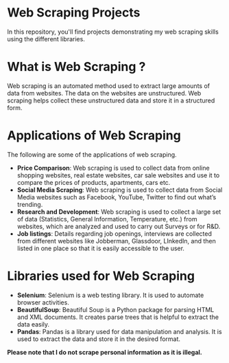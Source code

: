 # Web Scraping Projects
In this repository, you'll find projects demonstrating my web scraping skills using the different libraries.

# What is Web Scraping ?
Web scraping is an automated method used to extract large amounts of data from websites. The data on the websites are unstructured. Web scraping helps collect these unstructured data and store it in a structured form.

# Applications of Web Scraping
The following are some of the applications of web scraping.
- **Price Comparison**: Web scraping is used to collect data from online shopping websites, real estate websites, car sale websites and use it to compare the prices of products, apartments, cars etc. 
- **Social Media Scraping**: Web scraping is used to collect data from Social Media websites such as Facebook, YouTube, Twitter to find out what’s trending.
- **Research and Development**: Web scraping is used to collect a large set of data (Statistics, General Information, Temperature, etc.) from websites, which are analyzed and used to carry out Surveys or for R&D.
- **Job listings**: Details regarding job openings, interviews are collected from different websites like Jobberman, Glassdoor, LInkedIn, and then listed in one place so that it is easily accessible to the user.

# Libraries used for Web Scraping 
- **Selenium**:  Selenium is a web testing library. It is used to automate browser activities.
- **BeautifulSoup**: Beautiful Soup is a Python package for parsing HTML and XML documents. It creates parse trees that is helpful to extract the data easily.
- **Pandas**: Pandas is a library used for data manipulation and analysis. It is used to extract the data and store it in the desired format. 


**Please note that I do not scrape personal information as it is illegal.**
